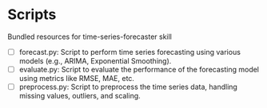 # Scripts

Bundled resources for time-series-forecaster skill

- [ ] forecast.py: Script to perform time series forecasting using various models (e.g., ARIMA, Exponential Smoothing).
- [ ] evaluate.py: Script to evaluate the performance of the forecasting model using metrics like RMSE, MAE, etc.
- [ ] preprocess.py: Script to preprocess the time series data, handling missing values, outliers, and scaling.
